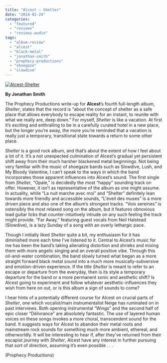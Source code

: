 ```yaml
---
title: "Alcest – Shelter"
date: "2014-01-24"
categories: 
  - "featured"
  - "reviews"
  - "reviews-audio"
tags: 
  - "album-review"
  - "alcest"
  - "black-metal"
  - "jonathan-smith"
  - "prophecy-productions"
  - "shoegaze"
  - "slowdive"
---
```


[![Alcest-Shelter](http://www.hellbound.ca/wp-content/uploads/2014/01/Alcest-Shelter-590x590.jpg)](http://www.hellbound.ca/wp-content/uploads/2014/01/Alcest-Shelter.jpg)

**By Jonathan Smith**

The Prophecy Productions write-up for **Alcest**’s fourth full-length album, _Shelter_, states that the record is “about the concept of shelter as a safe place that allows everybody to escape reality for an instant, to reunite with what we really are, deep down.” For myself, _Shelter_ is like a vacation. At first it’s exciting and enthralling to be in a carefully curated hotel in a new place, but the longer you’re away, the more you’re reminded that a vacation is really just a temporary, transitional state towards a return to some other place.

_Shelter_ is a good rock album, and that’s about the extent of how I feel about a lot of it. It’s a not unexpected culmination of Alcest’s gradual yet persistent shift away from their much harsher blackened metal beginnings. Not being very familiar with the music of shoegaze bands such as Slowdive, Lush, and My Bloody Valentine, I can’t speak to the ways in which the band incorporates those apparent influences into Alcest’s sound. The first single from _Shelter_, “Opale,” is decidedly the most “happy” sounding track on offer. However, it isn’t as representative of the album as one might assume. In actuality, while “La nuit marche avec moi” and “Shelter” definitely lean towards more friendly and accessible sounds, “L'éveil des muses” is a more driven piece and also one of the album’s strongest tracks. “Voix sereines” is ostensibly the most relaxed song on the album, but it features obnoxious lead guitar licks that counter-intuitively intrude on any such feeling the track might provide. “Far Away,” featuring guest vocals from Neil Halstead (Slowdive), is a lazy Sunday of a song with an overly lethargic pace.

Though I initially liked _Shelter_ quite a bit, my enthusiasm for it has diminished more each time I’ve listened to it. Central to Alcest’s music for me has been the band’s taking alienating distortion and shrieks and mixing them with more angelic singing and an overall positive vibe. Through this oil-and-water combination, the band slowly turned what began as a more straight forward black metal sound into a much more musically-subversive and emotion-driven experience. If the title _Shelter_ is meant to refer to an escape or departure from the everyday, then is its style a temporary departure for the band or a more permanent sonic and aesthetic shift? Is Alcest going to experiment and follow whatever aesthetic-influences they wish from here on out, or is this album a sign of sounds to come?

I hear hints of a potentially different course for Alcest on crucial parts of _Shelter_, one which vocalist/main instrumentalist Neige has ruminated on in past interviews. Both opening instrumental “Wings” and the second half of epic closer “Délivrance” are absolutely fantastic. The use of layered human voices on these songs invokes a more choral, transcendent sound for the band. It suggests ways for Alcest to abandon their metal roots and mainstream rock sounds for something much more ambient, ethereal, and otherworldly. It will be interesting to hear if, after they’ve returned from their escapist journey with _Shelter_, Alcest have any interest in further pursuing that sort of direction, assuming it’s even possible . . .

(Prophecy Productions)
